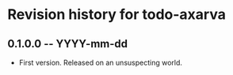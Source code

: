 # Revision history for todo-axarva

## 0.1.0.0 -- YYYY-mm-dd

* First version. Released on an unsuspecting world.
